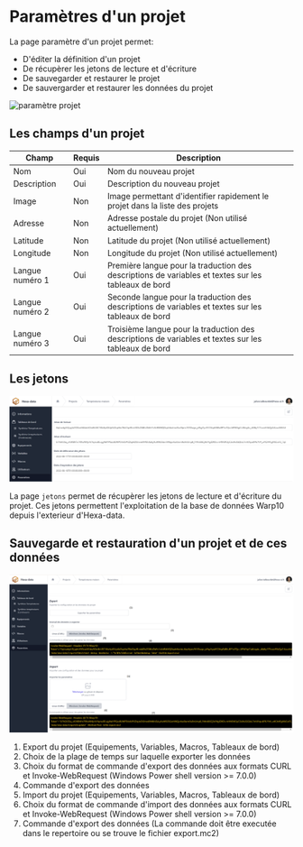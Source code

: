 # Paramètres d'un projet

La page paramètre d'un projet permet:

* D'éditer la définition d'un projet
* De récupèrer les jetons de lecture et d'écriture
* De sauvegarder et restaurer le projet
* De sauvergarder et restaurer les données du projet

![paramètre projet](./_medias/param%C3%A8tresProjet.png)

## Les champs d'un projet

| Champ           | Requis | Description                                                                                          |
|-----------------|--------|------------------------------------------------------------------------------------------------------|
| Nom             | Oui    | Nom du nouveau projet                                                                                |
| Description     | Oui    | Description du nouveau projet                                                                        |
| Image           | Non    | Image permettant d'identifier rapidement le projet dans la liste des projets                         |
| Adresse         | Non    | Adresse postale du projet (Non utilisé actuellement)                                                 |
| Latitude        | Non    | Latitude du projet (Non utilisé actuellement)                                                        |
| Longitude       | Non    | Longitude du projet (Non utilisé actuellement)                                                       |
| Langue numéro 1 | Oui    | Première langue pour la traduction des descriptions de variables et textes sur les tableaux de bord  |
| Langue numéro 2 | Oui    | Seconde langue pour la traduction des descriptions de variables et textes sur les tableaux de bord   |
| Langue numéro 3 | Oui    | Troisième langue pour la traduction des descriptions de variables et textes sur les tableaux de bord |

## Les jetons

![jetons projet](./_medias/jetonsProjet.png)

La page ```jetons``` permet de récupèrer les jetons de lecture et d'écriture du projet. Ces jetons permettent l'exploitation de la base de données Warp10 depuis l'exterieur d'Hexa-data.

## Sauvegarde et restauration d'un projet et de ces données

![import export projet](./_medias/importExportProjet.png)

1. Export du projet (Equipements, Variables, Macros, Tableaux de bord)
2. Choix de la plage de temps sur laquelle exporter les données
3. Choix du format de commande d'export des données aux formats CURL et Invoke-WebRequest (Windows Power shell version >= 7.0.0)
4. Commande d'export des données
5. Import du projet (Equipements, Variables, Macros, Tableaux de bord)
6. Choix du format de commande d'import des données aux formats CURL et Invoke-WebRequest (Windows Power shell version >= 7.0.0)
7. Commande d'export des données (La commande doit être executée dans le repertoire ou se trouve le fichier export.mc2)
